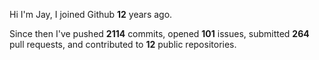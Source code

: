 Hi I'm Jay, I joined Github **12** years ago.

Since then I've pushed **2114** commits, opened **101** issues, submitted **264** pull requests, and contributed to **12** public repositories.
